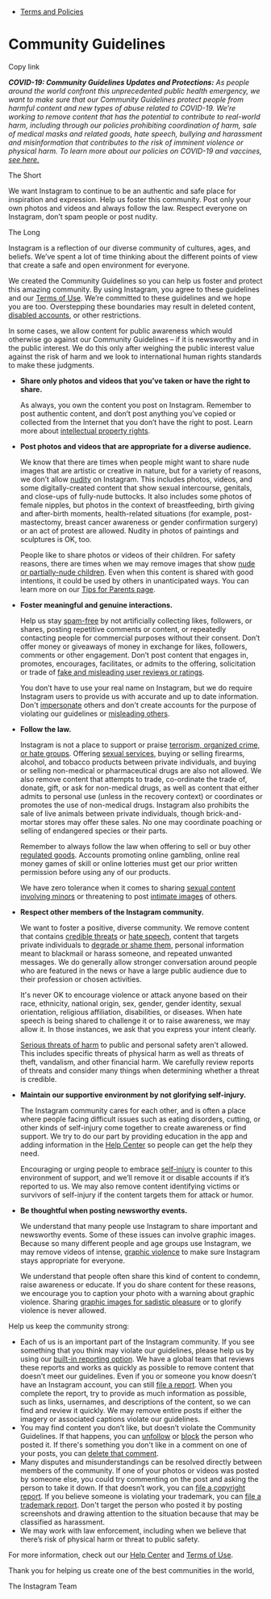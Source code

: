 *   [Terms and Policies](https://help.instagram.com/1417489251945243/?helpref=breadcrumb)

Community Guidelines
====================

Copy link

_**COVID-19: Community Guidelines Updates and Protections:** As people around the world confront this unprecedented public health emergency, we want to make sure that our Community Guidelines protect people from harmful content and new types of abuse related to COVID-19. We’re working to remove content that has the potential to contribute to real-world harm, including through our policies prohibiting coordination of harm, sale of medical masks and related goods, hate speech, bullying and harassment and misinformation that contributes to the risk of imminent violence or physical harm. To learn more about our policies on COVID-19 and vaccines, [see here.](https://help.instagram.com/697825587576762?helpref=faq_content)_

The Short

We want Instagram to continue to be an authentic and safe place for inspiration and expression. Help us foster this community. Post only your own photos and videos and always follow the law. Respect everyone on Instagram, don’t spam people or post nudity.

The Long

Instagram is a reflection of our diverse community of cultures, ages, and beliefs. We’ve spent a lot of time thinking about the different points of view that create a safe and open environment for everyone.

We created the Community Guidelines so you can help us foster and protect this amazing community. By using Instagram, you agree to these guidelines and our [Terms of Use](https://www.instagram.com/legal/terms). We’re committed to these guidelines and we hope you are too. Overstepping these boundaries may result in deleted content, [disabled accounts](https://help.instagram.com/366993040048856?helpref=faq_content), or other restrictions.

In some cases, we allow content for public awareness which would otherwise go against our Community Guidelines – if it is newsworthy and in the public interest. We do this only after weighing the public interest value against the risk of harm and we look to international human rights standards to make these judgments.

*   **Share only photos and videos that you’ve taken or have the right to share.**
    
    As always, you own the content you post on Instagram. Remember to post authentic content, and don’t post anything you’ve copied or collected from the Internet that you don’t have the right to post. Learn more about [intellectual property rights](https://help.instagram.com/126382350847838?helpref=faq_content).
    
*   **Post photos and videos that are appropriate for a diverse audience.**
    
    We know that there are times when people might want to share nude images that are artistic or creative in nature, but for a variety of reasons, we don’t allow [nudity](https://l.instagram.com/?u=https%3A%2F%2Fwww.facebook.com%2Fcommunitystandards%2Fadult_nudity_sexual_activity&e=AT0EVt4Mm0SLimszG9_1rEan7-wf7uTQ1NDr8m2BI-0zFjyKrrGndfVr-FC_0RvILJlPniuHA3o3EsNkbkzyIG9ITujC7mreZjpaNA6b-nwF4FTmtS-jurNRDPHKVUvAdyymJKrOUB2ZZh8zbWWdXw) on Instagram. This includes photos, videos, and some digitally-created content that show sexual intercourse, genitals, and close-ups of fully-nude buttocks. It also includes some photos of female nipples, but photos in the context of breastfeeding, birth giving and after-birth moments, health-related situations (for example, post-mastectomy, breast cancer awareness or gender confirmation surgery) or an act of protest are allowed. Nudity in photos of paintings and sculptures is OK, too.
    
    People like to share photos or videos of their children. For safety reasons, there are times when we may remove images that show [nude or partially-nude children](https://l.instagram.com/?u=https%3A%2F%2Fwww.facebook.com%2Fcommunitystandards%2Fchild_nudity_sexual_exploitation&e=AT0EVt4Mm0SLimszG9_1rEan7-wf7uTQ1NDr8m2BI-0zFjyKrrGndfVr-FC_0RvILJlPniuHA3o3EsNkbkzyIG9ITujC7mreZjpaNA6b-nwF4FTmtS-jurNRDPHKVUvAdyymJKrOUB2ZZh8zbWWdXw). Even when this content is shared with good intentions, it could be used by others in unanticipated ways. You can learn more on our [Tips for Parents page](https://help.instagram.com/154475974694511/?helpref=faq_content).
    
*   **Foster meaningful and genuine interactions.**
    
    Help us stay [spam-free](https://l.instagram.com/?u=https%3A%2F%2Fwww.facebook.com%2Fcommunitystandards%2Fspam&e=AT0EVt4Mm0SLimszG9_1rEan7-wf7uTQ1NDr8m2BI-0zFjyKrrGndfVr-FC_0RvILJlPniuHA3o3EsNkbkzyIG9ITujC7mreZjpaNA6b-nwF4FTmtS-jurNRDPHKVUvAdyymJKrOUB2ZZh8zbWWdXw) by not artificially collecting likes, followers, or shares, posting repetitive comments or content, or repeatedly contacting people for commercial purposes without their consent. Don’t offer money or giveaways of money in exchange for likes, followers, comments or other engagement. Don’t post content that engages in, promotes, encourages, facilitates, or admits to the offering, solicitation or trade of [fake and misleading user reviews or ratings](https://l.instagram.com/?u=https%3A%2F%2Fwww.facebook.com%2Fcommunitystandards%2Ffraud_deception&e=AT0EVt4Mm0SLimszG9_1rEan7-wf7uTQ1NDr8m2BI-0zFjyKrrGndfVr-FC_0RvILJlPniuHA3o3EsNkbkzyIG9ITujC7mreZjpaNA6b-nwF4FTmtS-jurNRDPHKVUvAdyymJKrOUB2ZZh8zbWWdXw).
    
    You don’t have to use your real name on Instagram, but we do require Instagram users to provide us with accurate and up to date information. Don't [impersonate](https://l.instagram.com/?u=https%3A%2F%2Fwww.facebook.com%2Fcommunitystandards%2Fmisrepresentation&e=AT0EVt4Mm0SLimszG9_1rEan7-wf7uTQ1NDr8m2BI-0zFjyKrrGndfVr-FC_0RvILJlPniuHA3o3EsNkbkzyIG9ITujC7mreZjpaNA6b-nwF4FTmtS-jurNRDPHKVUvAdyymJKrOUB2ZZh8zbWWdXw) others and don't create accounts for the purpose of violating our guidelines or [misleading others](https://l.instagram.com/?u=https%3A%2F%2Ftransparency.fb.com%2Fpolicies%2Fcommunity-standards%2Finauthentic-behavior%2F&e=AT0EVt4Mm0SLimszG9_1rEan7-wf7uTQ1NDr8m2BI-0zFjyKrrGndfVr-FC_0RvILJlPniuHA3o3EsNkbkzyIG9ITujC7mreZjpaNA6b-nwF4FTmtS-jurNRDPHKVUvAdyymJKrOUB2ZZh8zbWWdXw).
    
*   **Follow the law.**
    
    Instagram is not a place to support or praise [terrorism, organized crime, or hate groups](https://l.instagram.com/?u=https%3A%2F%2Fwww.facebook.com%2Fcommunitystandards%2Fdangerous_individuals_organizations&e=AT0EVt4Mm0SLimszG9_1rEan7-wf7uTQ1NDr8m2BI-0zFjyKrrGndfVr-FC_0RvILJlPniuHA3o3EsNkbkzyIG9ITujC7mreZjpaNA6b-nwF4FTmtS-jurNRDPHKVUvAdyymJKrOUB2ZZh8zbWWdXw). Offering [sexual services](https://l.instagram.com/?u=https%3A%2F%2Fwww.facebook.com%2Fcommunitystandards%2Fsexual_solicitation&e=AT0EVt4Mm0SLimszG9_1rEan7-wf7uTQ1NDr8m2BI-0zFjyKrrGndfVr-FC_0RvILJlPniuHA3o3EsNkbkzyIG9ITujC7mreZjpaNA6b-nwF4FTmtS-jurNRDPHKVUvAdyymJKrOUB2ZZh8zbWWdXw), buying or selling firearms, alcohol, and tobacco products between private individuals, and buying or selling non-medical or pharmaceutical drugs are also not allowed. We also remove content that attempts to trade, co-ordinate the trade of, donate, gift, or ask for non-medical drugs, as well as content that either admits to personal use (unless in the recovery context) or coordinates or promotes the use of non-medical drugs. Instagram also prohibits the sale of live animals between private individuals, though brick-and-mortar stores may offer these sales. No one may coordinate poaching or selling of endangered species or their parts.
    
    Remember to always follow the law when offering to sell or buy other [regulated goods](https://l.instagram.com/?u=https%3A%2F%2Fwww.facebook.com%2Fcommunitystandards%2Fregulated_goods&e=AT0EVt4Mm0SLimszG9_1rEan7-wf7uTQ1NDr8m2BI-0zFjyKrrGndfVr-FC_0RvILJlPniuHA3o3EsNkbkzyIG9ITujC7mreZjpaNA6b-nwF4FTmtS-jurNRDPHKVUvAdyymJKrOUB2ZZh8zbWWdXw). Accounts promoting online gambling, online real money games of skill or online lotteries must get our prior written permission before using any of our products.
    
    We have zero tolerance when it comes to sharing [sexual content involving minors](https://l.instagram.com/?u=https%3A%2F%2Fwww.facebook.com%2Fcommunitystandards%2Fchild_nudity_sexual_exploitation&e=AT0EVt4Mm0SLimszG9_1rEan7-wf7uTQ1NDr8m2BI-0zFjyKrrGndfVr-FC_0RvILJlPniuHA3o3EsNkbkzyIG9ITujC7mreZjpaNA6b-nwF4FTmtS-jurNRDPHKVUvAdyymJKrOUB2ZZh8zbWWdXw) or threatening to post [intimate images](https://l.instagram.com/?u=https%3A%2F%2Fwww.facebook.com%2Fcommunitystandards%2Fsexual_exploitation_adults&e=AT0EVt4Mm0SLimszG9_1rEan7-wf7uTQ1NDr8m2BI-0zFjyKrrGndfVr-FC_0RvILJlPniuHA3o3EsNkbkzyIG9ITujC7mreZjpaNA6b-nwF4FTmtS-jurNRDPHKVUvAdyymJKrOUB2ZZh8zbWWdXw) of others.
    
*   **Respect other members of the Instagram community.**
    
    We want to foster a positive, diverse community. We remove content that contains [credible threats](https://l.instagram.com/?u=https%3A%2F%2Fwww.facebook.com%2Fcommunitystandards%2Fcredible_violence&e=AT0EVt4Mm0SLimszG9_1rEan7-wf7uTQ1NDr8m2BI-0zFjyKrrGndfVr-FC_0RvILJlPniuHA3o3EsNkbkzyIG9ITujC7mreZjpaNA6b-nwF4FTmtS-jurNRDPHKVUvAdyymJKrOUB2ZZh8zbWWdXw) or [hate speech](https://l.instagram.com/?u=https%3A%2F%2Fwww.facebook.com%2Fcommunitystandards%2Fhate_speech&e=AT0EVt4Mm0SLimszG9_1rEan7-wf7uTQ1NDr8m2BI-0zFjyKrrGndfVr-FC_0RvILJlPniuHA3o3EsNkbkzyIG9ITujC7mreZjpaNA6b-nwF4FTmtS-jurNRDPHKVUvAdyymJKrOUB2ZZh8zbWWdXw), content that targets private individuals to [degrade or shame them](https://l.instagram.com/?u=https%3A%2F%2Fwww.facebook.com%2Fcommunitystandards%2Fbullying&e=AT0EVt4Mm0SLimszG9_1rEan7-wf7uTQ1NDr8m2BI-0zFjyKrrGndfVr-FC_0RvILJlPniuHA3o3EsNkbkzyIG9ITujC7mreZjpaNA6b-nwF4FTmtS-jurNRDPHKVUvAdyymJKrOUB2ZZh8zbWWdXw), personal information meant to blackmail or harass someone, and repeated unwanted messages. We do generally allow stronger conversation around people who are featured in the news or have a large public audience due to their profession or chosen activities.
    
    It's never OK to encourage violence or attack anyone based on their race, ethnicity, national origin, sex, gender, gender identity, sexual orientation, religious affiliation, disabilities, or diseases. When hate speech is being shared to challenge it or to raise awareness, we may allow it. In those instances, we ask that you express your intent clearly.
    
    [Serious threats of harm](https://l.instagram.com/?u=https%3A%2F%2Fwww.facebook.com%2Fcommunitystandards%2Fcredible_violence&e=AT0EVt4Mm0SLimszG9_1rEan7-wf7uTQ1NDr8m2BI-0zFjyKrrGndfVr-FC_0RvILJlPniuHA3o3EsNkbkzyIG9ITujC7mreZjpaNA6b-nwF4FTmtS-jurNRDPHKVUvAdyymJKrOUB2ZZh8zbWWdXw) to public and personal safety aren't allowed. This includes specific threats of physical harm as well as threats of theft, vandalism, and other financial harm. We carefully review reports of threats and consider many things when determining whether a threat is credible.
    
*   **Maintain our supportive environment by not glorifying self-injury.**
    
    The Instagram community cares for each other, and is often a place where people facing difficult issues such as eating disorders, cutting, or other kinds of self-injury come together to create awareness or find support. We try to do our part by providing education in the app and adding information in the [Help Center](https://help.instagram.com/) so people can get the help they need.
    
    Encouraging or urging people to embrace [self-injury](https://l.instagram.com/?u=https%3A%2F%2Fwww.facebook.com%2Fcommunitystandards%2Fsuicide_self_injury_violence&e=AT0EVt4Mm0SLimszG9_1rEan7-wf7uTQ1NDr8m2BI-0zFjyKrrGndfVr-FC_0RvILJlPniuHA3o3EsNkbkzyIG9ITujC7mreZjpaNA6b-nwF4FTmtS-jurNRDPHKVUvAdyymJKrOUB2ZZh8zbWWdXw) is counter to this environment of support, and we’ll remove it or disable accounts if it’s reported to us. We may also remove content identifying victims or survivors of self-injury if the content targets them for attack or humor.
    
*   **Be thoughtful when posting newsworthy events.**
    
    We understand that many people use Instagram to share important and newsworthy events. Some of these issues can involve graphic images. Because so many different people and age groups use Instagram, we may remove videos of intense, [graphic violence](https://l.instagram.com/?u=https%3A%2F%2Fwww.facebook.com%2Fcommunitystandards%2Fgraphic_violence&e=AT0EVt4Mm0SLimszG9_1rEan7-wf7uTQ1NDr8m2BI-0zFjyKrrGndfVr-FC_0RvILJlPniuHA3o3EsNkbkzyIG9ITujC7mreZjpaNA6b-nwF4FTmtS-jurNRDPHKVUvAdyymJKrOUB2ZZh8zbWWdXw) to make sure Instagram stays appropriate for everyone.
    
    We understand that people often share this kind of content to condemn, raise awareness or educate. If you do share content for these reasons, we encourage you to caption your photo with a warning about graphic violence. Sharing [graphic images for sadistic pleasure](https://l.instagram.com/?u=https%3A%2F%2Fwww.facebook.com%2Fcommunitystandards%2Fcruel_insensitive&e=AT0EVt4Mm0SLimszG9_1rEan7-wf7uTQ1NDr8m2BI-0zFjyKrrGndfVr-FC_0RvILJlPniuHA3o3EsNkbkzyIG9ITujC7mreZjpaNA6b-nwF4FTmtS-jurNRDPHKVUvAdyymJKrOUB2ZZh8zbWWdXw) or to glorify violence is never allowed.
    

Help us keep the community strong:

*   Each of us is an important part of the Instagram community. If you see something that you think may violate our guidelines, please help us by using our [built-in reporting option](https://help.instagram.com/165828726894770?helpref=faq_content). We have a global team that reviews these reports and works as quickly as possible to remove content that doesn’t meet our guidelines. Even if you or someone you know doesn’t have an Instagram account, you can still [file a report](https://help.instagram.com/contact/383679321740945). When you complete the report, try to provide as much information as possible, such as links, usernames, and descriptions of the content, so we can find and review it quickly. We may remove entire posts if either the imagery or associated captions violate our guidelines.
*   You may find content you don’t like, but doesn’t violate the Community Guidelines. If that happens, you can [unfollow](https://help.instagram.com/286340048138725?helpref=faq_content) or [block](https://help.instagram.com/426700567389543/?helpref=faq_content) the person who posted it. If there's something you don't like in a comment on one of your posts, you can [delete that comment](https://help.instagram.com/289098941190483?helpref=faq_content).
*   Many disputes and misunderstandings can be resolved directly between members of the community. If one of your photos or videos was posted by someone else, you could try commenting on the post and asking the person to take it down. If that doesn’t work, you can [file a copyright report](https://help.instagram.com/126382350847838?helpref=faq_content). If you believe someone is violating your trademark, you can [file a trademark report](https://help.instagram.com/222826637847963?helpref=faq_content). Don't target the person who posted it by posting screenshots and drawing attention to the situation because that may be classified as harassment.
*   We may work with law enforcement, including when we believe that there’s risk of physical harm or threat to public safety.

For more information, check out our [Help Center](https://help.instagram.com/) and [Terms of Use](https://l.instagram.com/?u=http%3A%2F%2Finstagram.com%2Flegal%2Fterms%2F%23&e=AT0EVt4Mm0SLimszG9_1rEan7-wf7uTQ1NDr8m2BI-0zFjyKrrGndfVr-FC_0RvILJlPniuHA3o3EsNkbkzyIG9ITujC7mreZjpaNA6b-nwF4FTmtS-jurNRDPHKVUvAdyymJKrOUB2ZZh8zbWWdXw).

Thank you for helping us create one of the best communities in the world,

The Instagram Team